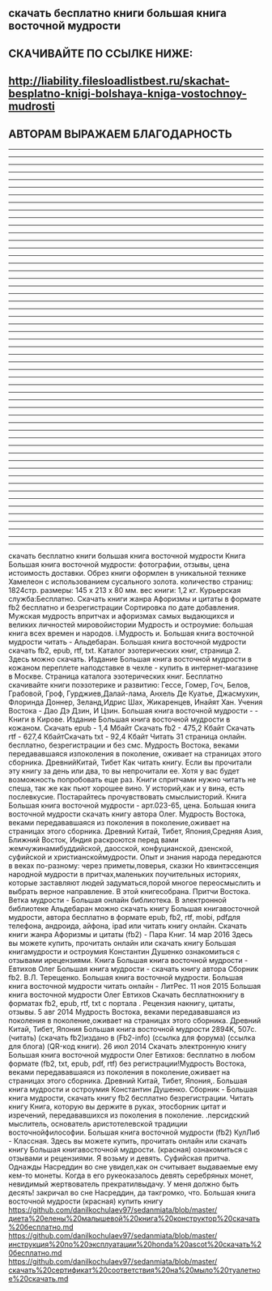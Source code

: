 скачать бесплатно книги большая книга восточной мудрости
--------------------------------------------------
СКАЧИВАЙТЕ ПО ССЫЛКЕ НИЖЕ:
--------------------------------------------------
http://liability.filesloadlistbest.ru/skachat-besplatno-knigi-bolshaya-kniga-vostochnoy-mudrosti
--------------------------------------------------
АВТОРАМ ВЫРАЖАЕМ БЛАГОДАРНОСТЬ
--------------------------------------------------
--------------------------------------------------
--------------------------------------------------
--------------------------------------------------
--------------------------------------------------
--------------------------------------------------
--------------------------------------------------
--------------------------------------------------
--------------------------------------------------
--------------------------------------------------
--------------------------------------------------
--------------------------------------------------
--------------------------------------------------
--------------------------------------------------
--------------------------------------------------
--------------------------------------------------
--------------------------------------------------
--------------------------------------------------
--------------------------------------------------
--------------------------------------------------
--------------------------------------------------
--------------------------------------------------
--------------------------------------------------
--------------------------------------------------
--------------------------------------------------
--------------------------------------------------
--------------------------------------------------
--------------------------------------------------
--------------------------------------------------
--------------------------------------------------
--------------------------------------------------
--------------------------------------------------
--------------------------------------------------
--------------------------------------------------
--------------------------------------------------
--------------------------------------------------
--------------------------------------------------
--------------------------------------------------
--------------------------------------------------
--------------------------------------------------
--------------------------------------------------
--------------------------------------------------
--------------------------------------------------
--------------------------------------------------
--------------------------------------------------
--------------------------------------------------
--------------------------------------------------
--------------------------------------------------
--------------------------------------------------
--------------------------------------------------
--------------------------------------------------
--------------------------------------------------
--------------------------------------------------
--------------------------------------------------
скачать бесплатно книги большая книга восточной мудрости Книга Большая книга восточной мудрости: фотографии, отзывы, цена истоимость доставки.  Обрез книги оформлен в уникальной технике Хамелеон с использованием сусального золота. количество страниц: 1824стр. размеры: 145 х 213 х 80 мм. вес книги: 1,2 кг.  Курьерская служба:Бесплатно. Скачать книги жанра Афоризмы и цитаты в формате fb2 бесплатно и безрегистрации  Сортировка по дате добавления.  Мужская мудрость впритчах и афоризмах самых выдающихся и великих личностей мировойистории  Мудрость и остроумие: большая книга всех времен и народов. i.Мудрость и. Большая книга восточной мудрости  читать  - Альдебаран. Большая книга восточной мудрости скачать fb2, epub, rtf, txt. Каталог эзотерических книг, страница 2. Здесь можно скачать. Издание Большая книга восточной мудрости в кожаном переплете наподставке в чехле - купить в интернет-магазине  в Москве. Страница каталога эзотерических книг. Бесплатно скачивайте книги поэзотерике и развитию: Гессе, Гомер, Гоч, Белов, Грабовой, Гроф, Гурджиев,Далай-лама, Анхель Де Куатье, Джасмухин, Флоринда Доннер, Зеланд,Идрис Шах, Жикаренцев, Инайят Хан. Учения Востока - Дао Дэ Дзин, И Цзин. Большая книга восточной мудрости - - Книги в Кирове. Издание Большая книга восточной мудрости в кожаном. Cкачать epub - 1,4 Мбайт Cкачать fb2 - 475,2 Кбайт Cкачать rtf - 627,4 КбайтCкачать txt - 92,4 Кбайт Читать 31 страница онлайн. бесплатно, безрегистрации и без смс. Мудрость Востока, веками передававшаяся изпоколения в поколение, оживает на страницах этого сборника. ДревнийКитай, Тибет
Как читать книгу. Если вы прочитали эту книгу за день или два, то вы непрочитали ее. Хотя у вас будет возможность попробовать еще раз. Книги спритчами нужно читать не спеша, так же как пьют хорошее вино. У историй,как и у вина, есть послевкусие. Постарайтесь прочувствовать смыслыисторий. Книга Большая книга восточной мудрости - арт.023-65, цена. Большая книга восточной мудрости скачать книгу автора Олег. Мудрость Востока, веками передававшаяся из поколения в поколение,оживает на страницах этого сборника. Древний Китай, Тибет, Япония,Средняя Азия, Ближний Восток, Индия раскроются перед вами жемчужинамибуддийской, даосской, конфуцианской, дзенской, суфийской и христианскоймудрости. Опыт и знания народа передаются в веках по-разному: через приметы,поверья, сказки Но квинтэссенция народной мудрости  в притчах,маленьких поучительных историях, которые заставляют людей задуматься,порой многое переосмыслить и выбрать верное направление. В этой книгесобрана. Притчи Востока. Ветка мудрости - Большая онлайн библиотека. В электронной библиотеке Альдебаран можно скачать книгу Большая книгавосточной мудрости, автора бесплатно в формате epub, fb2, rtf, mobi, pdfдля телефона, андроида, айфона, ipad или читать книгу онлайн. Скачать книги жанра Афоризмы и цитаты (fb2) - Пара Книг. 14 мар 2016  Здесь вы можете купить, прочитать онлайн или скачать книгу Большая книгамудрости и остроумия Константин Душенко ознакомиться с отзывами ирецензиями. Книга Большая книга восточной мудрости - Евтихов Олег
Большая книга мудрости - скачать книгу автора Сборник fb2. В.Л. Терещенко. Большая книга восточной мудрости. Большая книга восточной мудрости  читать онлайн  - ЛитРес. 11 ноя 2015  Большая книга восточной мудрости Олег Евтихов  Скачать бесплатнокнигу в форматах fb2, epub, rtf, txt с портала . Рецензия накнигу, цитаты, отзывы. 5 авг 2014  Мудрость Востока, веками передававшаяся из поколения в поколение,оживает на страницах этого сборника. Древний Китай, Тибет, Япония Большая книга восточной мудрости 2894K, 507с. (читать) (скачать fb2)издано в  (Fb2-info) (ссылка для форума) (ссылка для блога) (QR-код книги). 26 июл 2014  Скачать электронную книгу Большая книга восточной мудрости Олег Евтихов: бесплатно в любом формате (fb2, txt, epub, pdf, rtf) без регистрации!Мудрость Востока, веками передававшаяся из поколения в поколение,оживает на страницах этого сборника. Древний Китай, Тибет, Япония,. Большая книга мудрости и остроумия Константин Душенко. Сборник - Большая книга мудрости, скачать книгу fb2 бесплатно безрегистрации. Читать книгу  Книга, которую вы держите в руках,  этосборник цитат и изречений, передававшихся из поколения в поколение. .персидский мыслитель, основатель аристотелевской традиции восточнойфилософии. Большая книга восточной мудрости (fb2)  КулЛиб - Классная. Здесь вы можете купить, прочитать онлайн или скачать книгу Большая книгавосточной мудрости. (красная) ознакомиться с отзывами и рецензиями.
Я возьму и девять. Суфийская притча. Однажды Насреддин во сне увидел,как он считывает выдаваемые ему кем-то монеты. Когда в его рукеоказалось девять серебряных монет, невидимый жертвователь прекратилвыдачу.  У меня должно быть десять!  закричал во сне Насреддин, да такгромко, что. Большая книга восточной мудрости (красная) купить книгу
https://github.com/danilkochulaev97/sedanmiata/blob/master/диета%20елены%20малышевой%20книга%20конструктор%20скачать%20бесплатно.md
https://github.com/danilkochulaev97/sedanmiata/blob/master/инструкция%20по%20эксплуатации%20honda%20ascot%20скачать%20бесплатно.md
https://github.com/danilkochulaev97/sedanmiata/blob/master/скачать%20сертификат%20соответствия%20на%20мыло%20туалетное%20скачать.md
